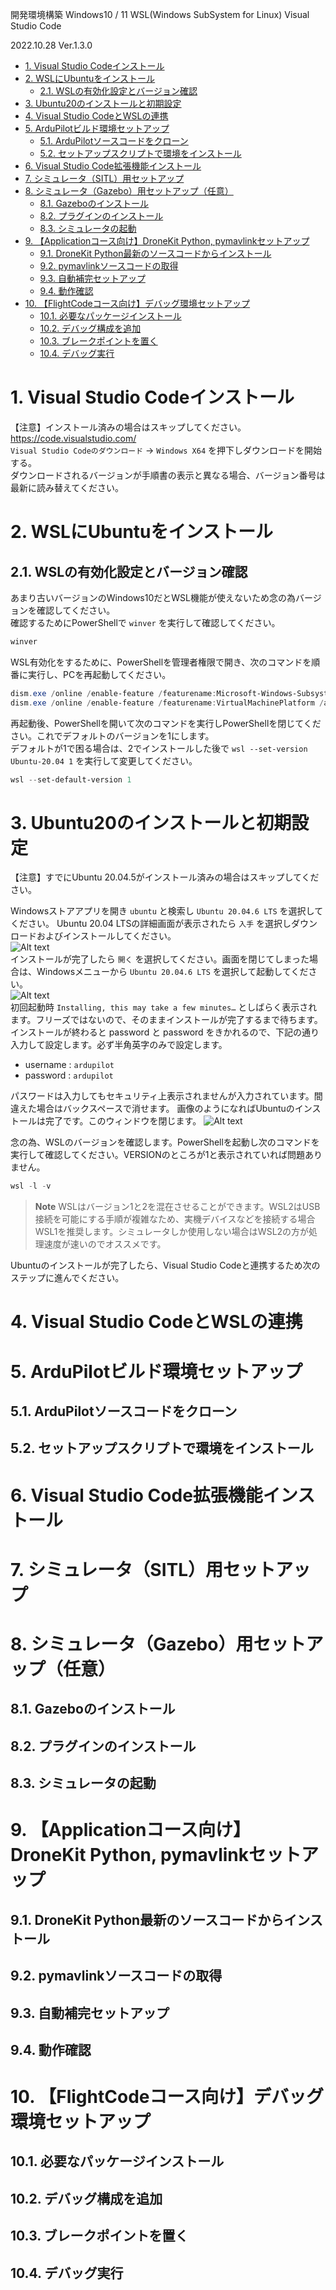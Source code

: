 開発環境構築
Windows10 / 11
WSL(Windows SubSystem for Linux)
Visual Studio Code

2022.10.28
Ver.1.3.0

- [1. Visual Studio Codeインストール](#1-visual-studio-codeインストール)
- [2. WSLにUbuntuをインストール](#2-wslにubuntuをインストール)
  - [2.1. WSLの有効化設定とバージョン確認](#21-wslの有効化設定とバージョン確認)
- [3. Ubuntu20のインストールと初期設定](#3-ubuntu20のインストールと初期設定)
- [4. Visual Studio CodeとWSLの連携](#4-visual-studio-codeとwslの連携)
- [5. ArduPilotビルド環境セットアップ](#5-ardupilotビルド環境セットアップ)
  - [5.1. ArduPilotソースコードをクローン](#51-ardupilotソースコードをクローン)
  - [5.2. セットアップスクリプトで環境をインストール](#52-セットアップスクリプトで環境をインストール)
- [6. Visual Studio Code拡張機能インストール](#6-visual-studio-code拡張機能インストール)
- [7. シミュレータ（SITL）用セットアップ](#7-シミュレータsitl用セットアップ)
- [8. シミュレータ（Gazebo）用セットアップ（任意）](#8-シミュレータgazebo用セットアップ任意)
  - [8.1. Gazeboのインストール](#81-gazeboのインストール)
  - [8.2. プラグインのインストール](#82-プラグインのインストール)
  - [8.3. シミュレータの起動](#83-シミュレータの起動)
- [9. 【Applicationコース向け】DroneKit Python, pymavlinkセットアップ](#9-applicationコース向けdronekit-python-pymavlinkセットアップ)
  - [9.1. DroneKit Python最新のソースコードからインストール](#91-dronekit-python最新のソースコードからインストール)
  - [9.2. pymavlinkソースコードの取得](#92-pymavlinkソースコードの取得)
  - [9.3. 自動補完セットアップ](#93-自動補完セットアップ)
  - [9.4. 動作確認](#94-動作確認)
- [10. 【FlightCodeコース向け】デバッグ環境セットアップ](#10-flightcodeコース向けデバッグ環境セットアップ)
  - [10.1. 必要なパッケージインストール](#101-必要なパッケージインストール)
  - [10.2. デバッグ構成を追加](#102-デバッグ構成を追加)
  - [10.3. ブレークポイントを置く](#103-ブレークポイントを置く)
  - [10.4. デバッグ実行](#104-デバッグ実行)



# 1. Visual Studio Codeインストール
【注意】インストール済みの場合はスキップしてください。  
https://code.visualstudio.com/  
`Visual Studio Codeのダウンロード` -> `Windows X64` を押下しダウンロードを開始する。  
ダウンロードされるバージョンが手順書の表示と異なる場合、バージョン番号は最新に読み替えてください。

# 2. WSLにUbuntuをインストール
## 2.1. WSLの有効化設定とバージョン確認
あまり古いバージョンのWindows10だとWSL機能が使えないため念の為バージョンを確認してください。  
確認するためにPowerShellで `winver` を実行して確認してください。 
```powershell
winver
```

WSL有効化をするために、PowerShellを管理者権限で開き、次のコマンドを順番に実行し、PCを再起動してください。
```powershell
dism.exe /online /enable-feature /featurename:Microsoft-Windows-Subsystem-Linux /all /norestart
dism.exe /online /enable-feature /featurename:VirtualMachinePlatform /all /norestart
```

再起動後、PowerShellを開いて次のコマンドを実行しPowerShellを閉じてください。これでデフォルトのバージョンを1にします。  
デフォルトが1で困る場合は、2でインストールした後で `wsl --set-version Ubuntu-20.04 1` を実行して変更してください。
```powershell
wsl --set-default-version 1
```

# 3. Ubuntu20のインストールと初期設定
【注意】すでにUbuntu 20.04.5がインストール済みの場合はスキップしてください。

Windowsストアアプリを開き `ubuntu` と検索し `Ubuntu 20.04.6 LTS` を選択してください。
Ubuntu 20.04 LTSの詳細画面が表示されたら `入手` を選択しダウンロードおよびインストールしてください。  
![Alt text](media/store-ubuntu.jpg)  
インストールが完了したら `開く` を選択してください。画面を閉じてしまった場合は、Windowsメニューから `Ubuntu 20.04.6 LTS` を選択して起動してください。  
![Alt text](media/store-ubuntu-launch.jpg)  
初回起動時 `Installing, this may take a few minutes…` としばらく表示されます。フリーズではないので、そのままインストールが完了するまで待ちます。  
インストールが終わると password と password をきかれるので、下記の通り入力して設定します。必ず半角英字のみで設定します。

* username : `ardupilot`
* password : `ardupilot` 

パスワードは入力してもセキュリティ上表示されませんが入力されています。間違えた場合はバックスペースで消せます。
画像のようになればUbuntuのインストールは完了です。このウィンドウを閉じます。
![Alt text](media/ubuntu-terminal.jpg)

念の為、WSLのバージョンを確認します。PowerShellを起動し次のコマンドを実行して確認してください。VERSIONのところが1と表示されていれば問題ありません。
```powershell
wsl -l -v
```

> **Note**
> WSLはバージョン1と2を混在させることができます。WSL2はUSB接続を可能にする手順が複雑なため、実機デバイスなどを接続する場合WSL1を推奨します。シミュレータしか使用しない場合はWSL2の方が処理速度が速いのでオススメです。

Ubuntuのインストールが完了したら、Visual Studio Codeと連携するため次のステップに進んでください。

# 4. Visual Studio CodeとWSLの連携
# 5. ArduPilotビルド環境セットアップ
## 5.1. ArduPilotソースコードをクローン
## 5.2. セットアップスクリプトで環境をインストール
# 6. Visual Studio Code拡張機能インストール
# 7. シミュレータ（SITL）用セットアップ
# 8. シミュレータ（Gazebo）用セットアップ（任意）
## 8.1. Gazeboのインストール
## 8.2. プラグインのインストール
## 8.3. シミュレータの起動
# 9. 【Applicationコース向け】DroneKit Python, pymavlinkセットアップ
## 9.1. DroneKit Python最新のソースコードからインストール
## 9.2. pymavlinkソースコードの取得
## 9.3. 自動補完セットアップ
## 9.4. 動作確認
# 10. 【FlightCodeコース向け】デバッグ環境セットアップ
## 10.1. 必要なパッケージインストール
## 10.2. デバッグ構成を追加
## 10.3. ブレークポイントを置く
## 10.4. デバッグ実行



